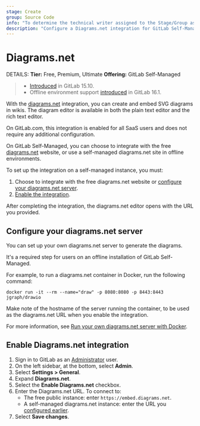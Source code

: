 ```yaml
---
stage: Create
group: Source Code
info: "To determine the technical writer assigned to the Stage/Group associated with this page, see https://handbook.gitlab.com/handbook/product/ux/technical-writing/#assignments"
description: "Configure a Diagrams.net integration for GitLab Self-Managed."
---
```


# Diagrams.net

DETAILS:
**Tier:** Free, Premium, Ultimate
**Offering:** GitLab Self-Managed

> - [Introduced](https://gitlab.com/gitlab-org/gitlab/-/merge_requests/86206) in GitLab 15.10.
> - Offline environment support [introduced](https://gitlab.com/gitlab-org/gitlab/-/merge_requests/116281) in GitLab 16.1.

With the [diagrams.net](https://www.drawio.com/) integration, you can create and embed SVG diagrams in wikis.
The diagram editor is available in both the plain text editor and the rich text editor.

On GitLab.com, this integration is enabled for all SaaS users and does not require any additional configuration.

On GitLab Self-Managed, you can choose to integrate with the free [diagrams.net](https://www.drawio.com/)
website, or use a self-managed diagrams.net site in offline environments.

To set up the integration on a self-managed instance, you must:

1. Choose to integrate with the free diagrams.net website or
   [configure your diagrams.net server](#configure-your-diagramsnet-server).
1. [Enable the integration](#enable-diagramsnet-integration).

After completing the integration, the diagrams.net editor opens with the URL you provided.

## Configure your diagrams.net server

You can set up your own diagrams.net server to generate the diagrams.

It's a required step for users on an offline installation of GitLab Self-Managed.

For example, to run a diagrams.net container in Docker, run the following command:

```shell
docker run -it --rm --name="draw" -p 8080:8080 -p 8443:8443 jgraph/drawio
```

Make note of the hostname of the server running the container, to be used as the diagrams.net URL
when you enable the integration.

For more information, see [Run your own diagrams.net server with Docker](https://www.drawio.com/blog/diagrams-docker-app).

## Enable Diagrams.net integration

1. Sign in to GitLab as an [Administrator](../../user/permissions.md) user.
1. On the left sidebar, at the bottom, select **Admin**.
1. Select **Settings > General**.
1. Expand **Diagrams.net**.
1. Select the **Enable Diagrams.net** checkbox.
1. Enter the Diagrams.net URL. To connect to:
   - The free public instance: enter `https://embed.diagrams.net`.
   - A self-managed diagrams.net instance: enter the URL you [configured earlier](#configure-your-diagramsnet-server).
1. Select **Save changes**.
